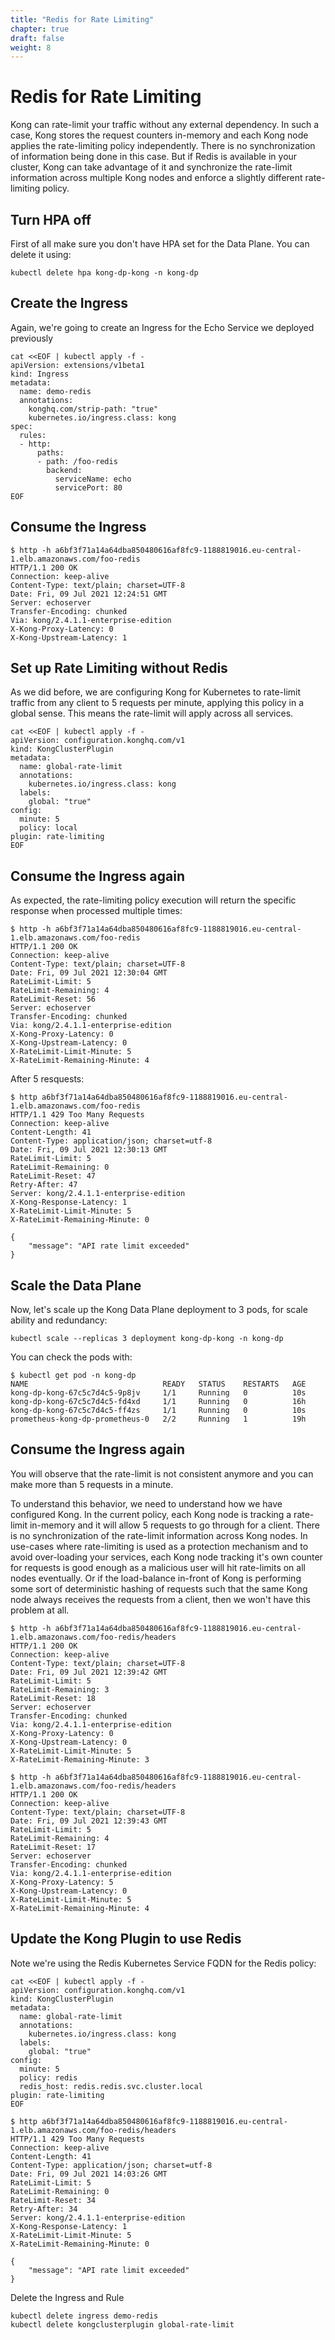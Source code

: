 ```yaml
---
title: "Redis for Rate Limiting"
chapter: true
draft: false
weight: 8
---
```



# Redis for Rate Limiting

Kong can rate-limit your traffic without any external dependency. In such a case, Kong stores the request counters in-memory and each Kong node applies the rate-limiting policy independently. There is no synchronization of information being done in this case. But if Redis is available in your cluster, Kong can take advantage of it and synchronize the rate-limit information across multiple Kong nodes and enforce a slightly different rate-limiting policy.


## Turn HPA off
First of all make sure you don't have HPA set for the Data Plane. You can delete it using:
```
kubectl delete hpa kong-dp-kong -n kong-dp
```


## Create the Ingress
Again, we're going to create an Ingress for the Echo Service we deployed previously
```
cat <<EOF | kubectl apply -f -
apiVersion: extensions/v1beta1
kind: Ingress
metadata:
  name: demo-redis
  annotations:
    konghq.com/strip-path: "true"
    kubernetes.io/ingress.class: kong
spec:
  rules:
  - http:
      paths:
      - path: /foo-redis
        backend:
          serviceName: echo
          servicePort: 80
EOF
```

## Consume the Ingress
```
$ http -h a6bf3f71a14a64dba850480616af8fc9-1188819016.eu-central-1.elb.amazonaws.com/foo-redis
HTTP/1.1 200 OK
Connection: keep-alive
Content-Type: text/plain; charset=UTF-8
Date: Fri, 09 Jul 2021 12:24:51 GMT
Server: echoserver
Transfer-Encoding: chunked
Via: kong/2.4.1.1-enterprise-edition
X-Kong-Proxy-Latency: 0
X-Kong-Upstream-Latency: 1
```

## Set up Rate Limiting without Redis
As we did before, we are configuring Kong for Kubernetes to rate-limit traffic from any client to 5 requests per minute, applying this policy in a global sense. This means the rate-limit will apply across all services.
```
cat <<EOF | kubectl apply -f -
apiVersion: configuration.konghq.com/v1
kind: KongClusterPlugin
metadata:
  name: global-rate-limit
  annotations:
    kubernetes.io/ingress.class: kong
  labels:
    global: "true"
config:
  minute: 5
  policy: local
plugin: rate-limiting
EOF
```



## Consume the Ingress again
As expected, the rate-limiting policy execution will return the specific response when processed multiple times:

```
$ http -h a6bf3f71a14a64dba850480616af8fc9-1188819016.eu-central-1.elb.amazonaws.com/foo-redis
HTTP/1.1 200 OK
Connection: keep-alive
Content-Type: text/plain; charset=UTF-8
Date: Fri, 09 Jul 2021 12:30:04 GMT
RateLimit-Limit: 5
RateLimit-Remaining: 4
RateLimit-Reset: 56
Server: echoserver
Transfer-Encoding: chunked
Via: kong/2.4.1.1-enterprise-edition
X-Kong-Proxy-Latency: 0
X-Kong-Upstream-Latency: 0
X-RateLimit-Limit-Minute: 5
X-RateLimit-Remaining-Minute: 4
```

After 5 resquests:
```
$ http a6bf3f71a14a64dba850480616af8fc9-1188819016.eu-central-1.elb.amazonaws.com/foo-redis
HTTP/1.1 429 Too Many Requests
Connection: keep-alive
Content-Length: 41
Content-Type: application/json; charset=utf-8
Date: Fri, 09 Jul 2021 12:30:13 GMT
RateLimit-Limit: 5
RateLimit-Remaining: 0
RateLimit-Reset: 47
Retry-After: 47
Server: kong/2.4.1.1-enterprise-edition
X-Kong-Response-Latency: 1
X-RateLimit-Limit-Minute: 5
X-RateLimit-Remaining-Minute: 0

{
    "message": "API rate limit exceeded"
}
```


## Scale the Data Plane
Now, let's scale up the Kong Data Plane deployment to 3 pods, for scale ability and redundancy:

```
kubectl scale --replicas 3 deployment kong-dp-kong -n kong-dp
```

You can check the pods with:
```
$ kubectl get pod -n kong-dp
NAME                              READY   STATUS    RESTARTS   AGE
kong-dp-kong-67c5c7d4c5-9p8jv     1/1     Running   0          10s
kong-dp-kong-67c5c7d4c5-fd4xd     1/1     Running   0          16h
kong-dp-kong-67c5c7d4c5-ff4zs     1/1     Running   0          10s
prometheus-kong-dp-prometheus-0   2/2     Running   1          19h
```


## Consume the Ingress again
You will observe that the rate-limit is not consistent anymore and you can make more than 5 requests in a minute.

To understand this behavior, we need to understand how we have configured Kong. In the current policy, each Kong node is tracking a rate-limit in-memory and it will allow 5 requests to go through for a client. There is no synchronization of the rate-limit information across Kong nodes. In use-cases where rate-limiting is used as a protection mechanism and to avoid over-loading your services, each Kong node tracking it's own counter for requests is good enough as a malicious user will hit rate-limits on all nodes eventually. Or if the load-balance in-front of Kong is performing some sort of deterministic hashing of requests such that the same Kong node always receives the requests from a client, then we won't have this problem at all.

```
$ http -h a6bf3f71a14a64dba850480616af8fc9-1188819016.eu-central-1.elb.amazonaws.com/foo-redis/headers
HTTP/1.1 200 OK
Connection: keep-alive
Content-Type: text/plain; charset=UTF-8
Date: Fri, 09 Jul 2021 12:39:42 GMT
RateLimit-Limit: 5
RateLimit-Remaining: 3
RateLimit-Reset: 18
Server: echoserver
Transfer-Encoding: chunked
Via: kong/2.4.1.1-enterprise-edition
X-Kong-Proxy-Latency: 0
X-Kong-Upstream-Latency: 0
X-RateLimit-Limit-Minute: 5
X-RateLimit-Remaining-Minute: 3

$ http -h a6bf3f71a14a64dba850480616af8fc9-1188819016.eu-central-1.elb.amazonaws.com/foo-redis/headers
HTTP/1.1 200 OK
Connection: keep-alive
Content-Type: text/plain; charset=UTF-8
Date: Fri, 09 Jul 2021 12:39:43 GMT
RateLimit-Limit: 5
RateLimit-Remaining: 4
RateLimit-Reset: 17
Server: echoserver
Transfer-Encoding: chunked
Via: kong/2.4.1.1-enterprise-edition
X-Kong-Proxy-Latency: 5
X-Kong-Upstream-Latency: 0
X-RateLimit-Limit-Minute: 5
X-RateLimit-Remaining-Minute: 4
```

## Update the Kong Plugin to use Redis
Note we're using the Redis Kubernetes Service FQDN for the Redis policy:
```
cat <<EOF | kubectl apply -f -
apiVersion: configuration.konghq.com/v1
kind: KongClusterPlugin
metadata:
  name: global-rate-limit
  annotations:
    kubernetes.io/ingress.class: kong
  labels:
    global: "true"
config:
  minute: 5
  policy: redis
  redis_host: redis.redis.svc.cluster.local
plugin: rate-limiting
EOF
```

```
$ http a6bf3f71a14a64dba850480616af8fc9-1188819016.eu-central-1.elb.amazonaws.com/foo-redis/headers
HTTP/1.1 429 Too Many Requests
Connection: keep-alive
Content-Length: 41
Content-Type: application/json; charset=utf-8
Date: Fri, 09 Jul 2021 14:03:26 GMT
RateLimit-Limit: 5
RateLimit-Remaining: 0
RateLimit-Reset: 34
Retry-After: 34
Server: kong/2.4.1.1-enterprise-edition
X-Kong-Response-Latency: 1
X-RateLimit-Limit-Minute: 5
X-RateLimit-Remaining-Minute: 0

{
    "message": "API rate limit exceeded"
}
```


Delete the Ingress and Rule
```
kubectl delete ingress demo-redis
kubectl delete kongclusterplugin global-rate-limit
```
